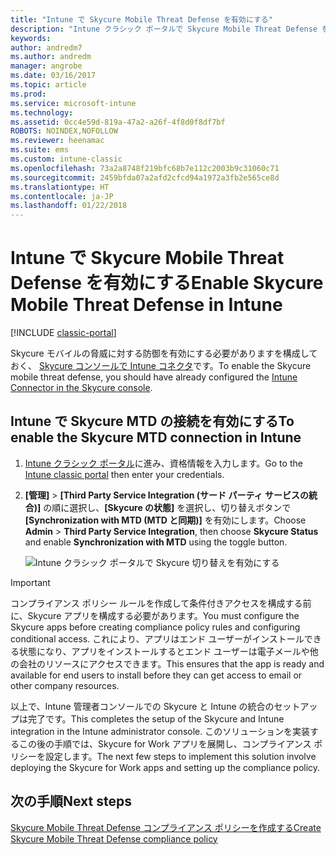 ```yaml
---
title: "Intune で Skycure Mobile Threat Defense を有効にする"
description: "Intune クラシック ポータルで Skycure Mobile Threat Defense を有効にします。"
keywords: 
author: andredm7
ms.author: andredm
manager: angrobe
ms.date: 03/16/2017
ms.topic: article
ms.prod: 
ms.service: microsoft-intune
ms.technology: 
ms.assetid: 0cc4e59d-819a-47a2-a26f-4f8d0f8df7bf
ROBOTS: NOINDEX,NOFOLLOW
ms.reviewer: heenamac
ms.suite: ems
ms.custom: intune-classic
ms.openlocfilehash: 73a2a8748f219bfc68b7e112c2003b9c31060c71
ms.sourcegitcommit: 2459bfda07a2afd2cfcd94a1972a3fb2e565ce8d
ms.translationtype: HT
ms.contentlocale: ja-JP
ms.lasthandoff: 01/22/2018
---
```

# <a name="enable-skycure-mobile-threat-defense-in-intune"></a><span data-ttu-id="f90dc-103">Intune で Skycure Mobile Threat Defense を有効にする</span><span class="sxs-lookup"><span data-stu-id="f90dc-103">Enable Skycure Mobile Threat Defense in Intune</span></span>

[!INCLUDE [classic-portal](../includes/classic-portal.md)]

<span data-ttu-id="f90dc-104">Skycure モバイルの脅威に対する防御を有効にする必要がありますを構成しておく、 [Skycure コンソールで Intune コネクタ](/intune-classic/deploy-use/setup-the-skycure-integration-with-Intune)です。</span><span class="sxs-lookup"><span data-stu-id="f90dc-104">To enable the Skycure mobile threat defense, you should have already configured the [Intune Connector in the Skycure console](/intune-classic/deploy-use/setup-the-skycure-integration-with-Intune).</span></span>

## <a name="to-enable-the-skycure-mtd-connection-in-intune"></a><span data-ttu-id="f90dc-105">Intune で Skycure MTD の接続を有効にする</span><span class="sxs-lookup"><span data-stu-id="f90dc-105">To enable the Skycure MTD connection in Intune</span></span>

1.  <span data-ttu-id="f90dc-106">[Intune クラシック ポータル](https://manage.microsoft.com/)に進み、資格情報を入力します。</span><span class="sxs-lookup"><span data-stu-id="f90dc-106">Go to the [Intune classic portal](https://manage.microsoft.com/) then enter your credentials.</span></span>

2.  <span data-ttu-id="f90dc-107">**[管理]** &gt; **[Third Party Service Integration (サード パーティ サービスの統合)]** の順に選択し、**[Skycure の状態]** を選択し、切り替えボタンで **[Synchronization with MTD (MTD と同期)]** を有効にします。</span><span class="sxs-lookup"><span data-stu-id="f90dc-107">Choose **Admin** &gt; **Third Party Service Integration**, then choose **Skycure Status** and enable **Synchronization with MTD** using the toggle button.</span></span>

    ![Intune クラシック ポータルで Skycure 切り替えを有効にする](../media/mtp/enable-skycure-1.png)

> [!IMPORTANT] 
> <span data-ttu-id="f90dc-109">コンプライアンス ポリシー ルールを作成して条件付きアクセスを構成する前に、Skycure アプリを構成する必要があります。</span><span class="sxs-lookup"><span data-stu-id="f90dc-109">You must configure the Skycure apps before creating compliance policy rules and configuring conditional access.</span></span> <span data-ttu-id="f90dc-110">これにより、アプリはエンド ユーザーがインストールできる状態になり、アプリをインストールするとエンド ユーザーは電子メールや他の会社のリソースにアクセスできます。</span><span class="sxs-lookup"><span data-stu-id="f90dc-110">This ensures that the app is ready and available for end users to install before they can get access to email or other company resources.</span></span>

<span data-ttu-id="f90dc-111">以上で、Intune 管理者コンソールでの Skycure と Intune の統合のセットアップは完了です。</span><span class="sxs-lookup"><span data-stu-id="f90dc-111">This completes the setup of the Skycure and Intune integration in the Intune administrator console.</span></span> <span data-ttu-id="f90dc-112">このソリューションを実装するこの後の手順では、Skycure for Work アプリを展開し、コンプライアンス ポリシーを設定します。</span><span class="sxs-lookup"><span data-stu-id="f90dc-112">The next few steps to implement this solution involve deploying the Skycure for Work apps and setting up the compliance policy.</span></span>

## <a name="next-steps"></a><span data-ttu-id="f90dc-113">次の手順</span><span class="sxs-lookup"><span data-stu-id="f90dc-113">Next steps</span></span>

[<span data-ttu-id="f90dc-114">Skycure Mobile Threat Defense コンプライアンス ポリシーを作成する</span><span class="sxs-lookup"><span data-stu-id="f90dc-114">Create Skycure Mobile Threat Defense compliance policy</span></span>](/intune-classic/deploy-use/create-skycure-mobile-threat-defense-compliance-policy)

